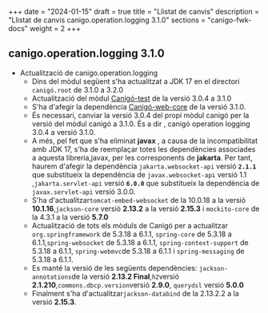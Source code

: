 +++
date        = "2024-01-15"
draft        = true
title       = "Llistat de canvis"
description = "Llistat de canvis canigo.operation.logging 3.1.0"
sections    = "canigo-fwk-docs"
weight		= 2
+++

## canigo.operation.logging 3.1.0

  - Actualització de canigo.operation.logging
    - Dins del mòdul següent s'ha actualitzat a JDK 17 en el directori `canigó.root` de 3.1.0 a 3.2.0
    - Actualització del mòdul [Canigó-test](/content/plataformes/canigo/documentacio-llibreries/canigo.test/3.1.0/) de la versió 3.0.4 a 3.1.0
    - S'ha d'afegir la dependència [Canigó-web-core](/content/plataformes/canigo/documentacio-llibreries/canigo.web.core/3.1.0/) de la versió 3.1.0.
    - És necessari, canviar la versió 3.0.4 del propi mòdul canigó per la versió del mòdul canigó a 3.1.0. És a dir ,
      canigó operation logging 3.0.4 a versió 3.1.0.
    - A més, pel fet que s'ha eliminat **javax** , a causa de la incompatibilitat amb JDK 17,
      s'ha de reemplaçar totes les dependències associades a aquesta libreria,javax, per les corresponents de **jakarta**.
      Per tant, haurem d'afegir la dependència `jakarta.websocket-api` versió **`2.1.1`** que substitueix la dependència de
      `javax.websocket-api` versió 1.1 ,`jakarta.servlet-api` versió **`6.0.0`** que substitueix la dependència de
      `javax.servlet-api` versió 3.0.0.
    - S'ha d'actualitzar`tomcat-embed-websocket` de la 10.0.18 a la versió **10.1.16**,`jackson-core` versió **2.13.2** 
      a la versió **2.15.3** i `mockito-core` de la 4.3.1 a la versió **5.7.0**
    - Actualització de tots els mòduls de Canigó per a actualitzar `org.springframework` de 5.3.18 a 6.1.1,
      `spring-core` de 5.3.18 a 6.1.1,`spring-websocket` de 5.3.18 a 6.1.1, `spring-context-support` de 5.3.18 a 6.1.1,
      `spring-webmvc`de 5.3.18 a 6.1.1 i `spring-messaging` de 5.3.18 a 6.1.1.
    - Es manté la versió de les següents dependències: 
        `jackson-annotations`de la versió  **2.13.2 Final**,`h2`versió **2.1.210**,`commons.dbcp.version`versió **2.9.0**,
        `querydsl` versió **5.0.0**
    - Finalment s'ha d'actualitzar`jackson-databind` de la 2.13.2.2 a la versió **2.15.3**.
